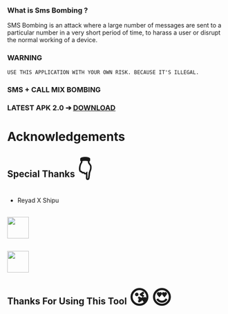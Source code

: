 ### What is Sms Bombing ?

SMS Bombing is an attack where a large number of messages are sent to a particular number in a very short period of time, to harass a user or disrupt the normal working of a device.

### WARNING

``
USE THIS APPLICATION WITH YOUR OWN RISK. BECAUSE IT'S ILLEGAL.
``

### SMS + CALL MIX BOMBING

### LATEST APK 2.0 ➔ <a href="https://github.com/BINOD-XD/RXS-SMS-BOMBER/blob/main/Rxs.Mix.Bomber.2.0.apk?raw=true">DOWNLOAD</a>

# Acknowledgements
## Special Thanks <span style='font-size:45px;'>&#128071;</span>
* Reyad X Shipu

## [<img src="https://www.pngmart.com/files/15/Circle-Facebook-Logo-PNG-Pic.png" width="50px"></i></b></h2>](https://www.facebook.com/reyadbross?mibextid=ZbWKwL)

## [<img src="https://png.pngtree.com/png-vector/20221018/ourmid/pngtree-whatsapp-mobile-software-icon-png-image_6315991.png" width="50px"></i></b></h2>](https://wa.me/+8801989861704)

## Thanks For Using This Tool <span style='font-size:45px;'>&#128536;</span> <span style='font-size:45px;'>&#128525;</span>

